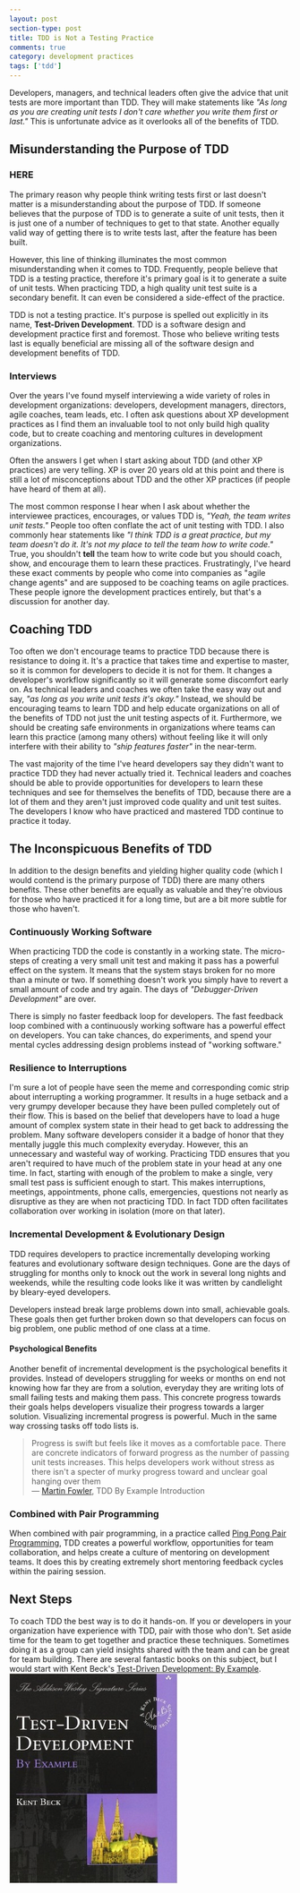 ```yaml
---
layout: post
section-type: post
title: TDD is Not a Testing Practice 
comments: true
category: development practices
tags: ['tdd']
---
```


Developers, managers, and technical leaders often give the advice that unit tests are more important than TDD. They will make statements like _"As long as you are creating unit tests I don't care whether you write them first or last."_ This is unfortunate advice as it overlooks all of the benefits of TDD. 

## Misunderstanding the Purpose of TDD 
### HERE
The primary reason why people think writing tests first or last doesn't matter is a misunderstanding about the purpose of TDD. If someone believes that the purpose of TDD is to generate a suite of unit tests, then it is just one of a number of techniques to get to that state. Another equally valid way of getting there is to write tests last, after the feature has been built. 

However, this line of thinking illuminates the most common misunderstanding when it comes to TDD. Frequently, people believe that TDD is a testing practice, therefore it's primary goal is it to generate a suite of unit tests. When practicing TDD, a high quality unit test suite is a secondary benefit. It can even be considered a side-effect of the practice.  

TDD is not a testing practice. It's purpose is spelled out explicitly in its name, **Test-Driven Development**. TDD is a software design and development practice first and foremost. Those who believe writing tests last is equally beneficial are missing all of the software design and development benefits of TDD. 

### Interviews

Over the years I've found myself interviewing a wide variety of roles in development organizations: developers, development managers, directors, agile coaches, team leads, etc. I often ask questions about XP development practices as I find them an invaluable tool to not only build high quality code, but to create coaching and mentoring cultures in development organizations.


Often the answers I get when I start asking about TDD (and other XP practices) are very telling. XP is over 20 years old at
 this point and there is still a lot of misconceptions about TDD and the other XP practices (if people have heard of them at all). 

The most common response I hear when I ask about whether the interviewee practices, encourages, or values TDD is, _"Yeah, the team writes unit tests."_ People too often conflate the act of unit testing with TDD. I also commonly hear statements like _"I think TDD is a great practice, but my team doesn't do it. It's not my place to tell the team how to write code."_ True, you shouldn't **tell** the team how to write code but you should coach, show, and encourage them to learn these practices. Frustratingly, I've heard these exact comments by people who come into companies as "agile change agents" and are supposed to be coaching teams on agile practices. These people ignore the development practices entirely, but that's a discussion for another day. 

## Coaching TDD

Too often we don't encourage teams to practice TDD because there is resistance to doing it. It's a practice that takes time
 and expertise to master, so it is common for developers to decide it is not for them. It changes a developer's workflow significantly so it will generate some discomfort early on. As technical leaders and coaches we often take the easy way out and say, _"as long as you write unit tests it's okay."_ Instead, we should be encouraging teams to learn TDD and help educate organizations on all of the benefits of TDD not just the unit testing aspects of it. Furthermore, we should be creating safe environments in organizations where teams can learn this practice (among many others) without feeling like it will only interfere with their ability to _"ship features faster"_ in the near-term.  

The vast majority of the time I've heard developers say they didn't want to practice TDD they had never actually tried it. Technical leaders and coaches should be able to provide opportunities for developers to learn these techniques and see for themselves the benefits of TDD, because there are a lot of them and they aren't just improved code quality and unit test suites. The developers I know who have practiced and mastered TDD continue to practice it today.

## The Inconspicuous Benefits of TDD

In addition to the design benefits and yielding higher quality code (which I would contend is the primary purpose of TDD)
 there are many others benefits. These other benefits are equally as valuable and they're obvious for those who have practiced
  it for a long time, but are a bit more subtle for those who haven't.

### Continuously Working Software

When practicing TDD the code is constantly in a working state. The micro-steps of creating a very small unit test and making it pass has a powerful effect on the system. It means that the system stays broken for no more than a minute or two. If something doesn't work you simply have to revert a small amount of code and try again. The days of _"Debugger-Driven Development"_ are over.

There is simply no faster feedback loop for developers. The fast feedback loop combined with a continuously working software has a powerful effect on developers. You can take chances, do experiments, and spend your mental cycles addressing design problems instead of "working software." 

### Resilience to Interruptions

I'm sure a lot of people have seen the meme and corresponding comic strip about interrupting a working programmer. It results in a huge setback and a very grumpy developer because they have been pulled completely out of their flow. This is based on the belief that developers have to load a huge amount of complex system state in their head to get back to addressing the
 problem. Many software developers consider it a badge of honor that they mentally juggle this much complexity everyday. However, this an unnecessary and wasteful way of working. Practicing TDD ensures that you aren't required to have much of the problem state in your head at any one time. In fact, starting with enough of the problem to make a single, very small test pass is sufficient enough to start. This makes interruptions, meetings, appointments, phone calls, emergencies, questions not nearly as disruptive as they are when not practicing TDD. In fact TDD often facilitates collaboration over working in isolation (more on that later).

### Incremental Development & Evolutionary Design

TDD requires developers to practice incrementally developing working features and evolutionary software design techniques. Gone are the days of struggling for months only to knock out the work in several long nights and weekends, while the resulting code looks like it was written by candlelight by bleary-eyed developers.

Developers instead break large problems down into small, achievable goals. These goals then get further broken down so that developers can focus on big problem, one public method of one class at a time. 

#### Psychological Benefits 

Another benefit of incremental development is the psychological benefits it provides. Instead of developers struggling for weeks or months on end not knowing how far they are from a solution, everyday they are writing lots of small failing tests and making them pass. This concrete progress towards their goals helps developers visualize their progress towards a larger solution. Visualizing incremental progress is powerful. Much in the same way crossing tasks off todo lists is. 

> Progress is swift but feels like it moves as a comfortable pace. There are concrete indicators of forward progress as the number of passing unit tests increases. This helps developers work without stress as there isn't a specter of murky progress toward and unclear goal hanging over them <br />
> &mdash; [Martin Fowler](http://www.martinfowler.com), TDD By Example Introduction 

### Combined with Pair Programming 

When combined with pair programming, in a practice called [Ping Pong Pair Programming](/2015/04/18/ping-pong-pair-programming.html), TDD creates a powerful workflow, opportunities for team collaboration, and helps create a culture of mentoring on development teams. It does this by creating extremely short mentoring feedback cycles within the pairing session.

## Next Steps 

To coach TDD the best way is to do it hands-on. If you or developers in your organization have experience with TDD, pair with those who don't. Set aside time for the team to get together and practice these techniques. Sometimes doing it as a group can yield insights shared with the team and can be great for team building. There are several fantastic books on this subject, but I would start with Kent Beck's [Test-Driven Development: By Example](https://www.amazon.com/Test-Driven-Development-Kent-Beck/dp/0321146530/ref=sr_1_1?s=books&ie=UTF8&qid=1495277882&sr=1-1&keywords=tdd+by+example). <img class="img-responsive" src="/img/tdd_by_example.jpg" />
